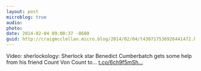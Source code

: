 ```yaml
---
layout: post
microblog: true
audio: 
photo: 
date: 2014-02-04 09:00:37 -0600
guid: http://craigmcclellan.micro.blog/2014/02/04/t430717536926441472.html
---
```

Video: sherlockology: Sherlock star Benedict Cumberbatch gets some help from his friend Count Von Count to... [t.co/6ch9f5mSh...](http://t.co/6ch9f5mSh4)
